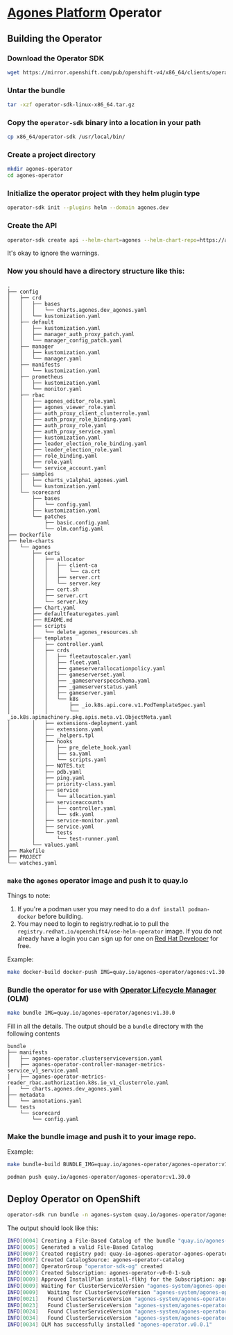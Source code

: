 # [Agones Platform](https://agones.dev) Operator

## Building the Operator

### Download the Operator SDK

```bash
wget https://mirror.openshift.com/pub/openshift-v4/x86_64/clients/operator-sdk/latest/operator-sdk-linux-x86_64.tar.gz
```

### Untar the bundle
```bash
tar -xzf operator-sdk-linux-x86_64.tar.gz
```

### Copy the `operator-sdk` binary into a location in your path
```bash
cp x86_64/operator-sdk /usr/local/bin/
```

###  Create a project directory
```bash
mkdir agones-operator
cd agones-operator

```

### Initialize the operator project with they helm plugin type
```bash
operator-sdk init --plugins helm --domain agones.dev
```

### Create the API
```bash
operator-sdk create api --helm-chart=agones --helm-chart-repo=https://agones.dev/chart/stable
```
It's okay to ignore the warnings.

### Now you should have a directory structure like this:
```tree
.
├── config
│   ├── crd
│   │   ├── bases
│   │   │   └── charts.agones.dev_agones.yaml
│   │   └── kustomization.yaml
│   ├── default
│   │   ├── kustomization.yaml
│   │   ├── manager_auth_proxy_patch.yaml
│   │   └── manager_config_patch.yaml
│   ├── manager
│   │   ├── kustomization.yaml
│   │   └── manager.yaml
│   ├── manifests
│   │   └── kustomization.yaml
│   ├── prometheus
│   │   ├── kustomization.yaml
│   │   └── monitor.yaml
│   ├── rbac
│   │   ├── agones_editor_role.yaml
│   │   ├── agones_viewer_role.yaml
│   │   ├── auth_proxy_client_clusterrole.yaml
│   │   ├── auth_proxy_role_binding.yaml
│   │   ├── auth_proxy_role.yaml
│   │   ├── auth_proxy_service.yaml
│   │   ├── kustomization.yaml
│   │   ├── leader_election_role_binding.yaml
│   │   ├── leader_election_role.yaml
│   │   ├── role_binding.yaml
│   │   ├── role.yaml
│   │   └── service_account.yaml
│   ├── samples
│   │   ├── charts_v1alpha1_agones.yaml
│   │   └── kustomization.yaml
│   └── scorecard
│       ├── bases
│       │   └── config.yaml
│       ├── kustomization.yaml
│       └── patches
│           ├── basic.config.yaml
│           └── olm.config.yaml
├── Dockerfile
├── helm-charts
│   └── agones
│       ├── certs
│       │   ├── allocator
│       │   │   ├── client-ca
│       │   │   │   └── ca.crt
│       │   │   ├── server.crt
│       │   │   └── server.key
│       │   ├── cert.sh
│       │   ├── server.crt
│       │   └── server.key
│       ├── Chart.yaml
│       ├── defaultfeaturegates.yaml
│       ├── README.md
│       ├── scripts
│       │   └── delete_agones_resources.sh
│       ├── templates
│       │   ├── controller.yaml
│       │   ├── crds
│       │   │   ├── fleetautoscaler.yaml
│       │   │   ├── fleet.yaml
│       │   │   ├── gameserverallocationpolicy.yaml
│       │   │   ├── gameserverset.yaml
│       │   │   ├── _gameserverspecschema.yaml
│       │   │   ├── _gameserverstatus.yaml
│       │   │   ├── gameserver.yaml
│       │   │   └── k8s
│       │   │       ├── _io.k8s.api.core.v1.PodTemplateSpec.yaml
│       │   │       └── _io.k8s.apimachinery.pkg.apis.meta.v1.ObjectMeta.yaml
│       │   ├── extensions-deployment.yaml
│       │   ├── extensions.yaml
│       │   ├── _helpers.tpl
│       │   ├── hooks
│       │   │   ├── pre_delete_hook.yaml
│       │   │   ├── sa.yaml
│       │   │   └── scripts.yaml
│       │   ├── NOTES.txt
│       │   ├── pdb.yaml
│       │   ├── ping.yaml
│       │   ├── priority-class.yaml
│       │   ├── service
│       │   │   └── allocation.yaml
│       │   ├── serviceaccounts
│       │   │   ├── controller.yaml
│       │   │   └── sdk.yaml
│       │   ├── service-monitor.yaml
│       │   ├── service.yaml
│       │   └── tests
│       │       └── test-runner.yaml
│       └── values.yaml
├── Makefile
├── PROJECT
└── watches.yaml
```

### `make` the `agones` operator image and push it to quay.io

Things to note:
1. If you're a podman user you may need to do a `dnf install podman-docker` before building.
2. You may need to login to registry.redhat.io to pull the `registry.redhat.io/openshift4/ose-helm-operator` image. If you do not already have a login you can sign up for one on [Red Hat Developer](https://developer.redhat.com) for free.

Example:
```bash
make docker-build docker-push IMG=quay.io/agones-operator/agones:v1.30.0
```

### Bundle the operator for use with [Operator Lifecycle Manager](https://docs.openshift.com/container-platform/4.12/operators/understanding/olm/olm-understanding-olm.html) (OLM)

```bash
make bundle IMG=quay.io/agones-operator/agones:v1.30.0
```
Fill in all the details. The output should be a `bundle` directory with the following contents

```tree
bundle
├── manifests
│   ├── agones-operator.clusterserviceversion.yaml
│   ├── agones-operator-controller-manager-metrics-service_v1_service.yaml
│   ├── agones-operator-metrics-reader_rbac.authorization.k8s.io_v1_clusterrole.yaml
│   └── charts.agones.dev_agones.yaml
├── metadata
│   └── annotations.yaml
└── tests
    └── scorecard
        └── config.yaml
```
### Make the bundle image and push it to your image repo.

Example:
```bash
make bundle-build BUNDLE_IMG=quay.io/agones-operator/agones-operator:v1.30.0
```
```bash
podman push quay.io/agones-operator/agones-operator:v1.30.0
```

## Deploy Operator on OpenShift

```bash
operator-sdk run bundle -n agones-system quay.io/agones-operator/agones-operator:v1.30.0
```

The output should look like this:
```bash
INFO[0004] Creating a File-Based Catalog of the bundle "quay.io/agones-operator/agones-operator:v1.30.0"
INFO[0005] Generated a valid File-Based Catalog
INFO[0007] Created registry pod: quay-io-agones-operator-agones-operator-v1-30-0
INFO[0007] Created CatalogSource: agones-operator-catalog
INFO[0007] OperatorGroup "operator-sdk-og" created
INFO[0007] Created Subscription: agones-operator-v0-0-1-sub
INFO[0009] Approved InstallPlan install-flkhj for the Subscription: agones-operator-v0-0-1-sub
INFO[0009] Waiting for ClusterServiceVersion "agones-system/agones-operator.v0.0.1" to reach 'Succeeded' phase
INFO[0009]   Waiting for ClusterServiceVersion "agones-system/agones-operator.v0.0.1" to appear
INFO[0021]   Found ClusterServiceVersion "agones-system/agones-operator.v0.0.1" phase: Pending
INFO[0023]   Found ClusterServiceVersion "agones-system/agones-operator.v0.0.1" phase: InstallReady
INFO[0024]   Found ClusterServiceVersion "agones-system/agones-operator.v0.0.1" phase: Installing
INFO[0034]   Found ClusterServiceVersion "agones-system/agones-operator.v0.0.1" phase: Succeeded
INFO[0034] OLM has successfully installed "agones-operator.v0.0.1"
```


